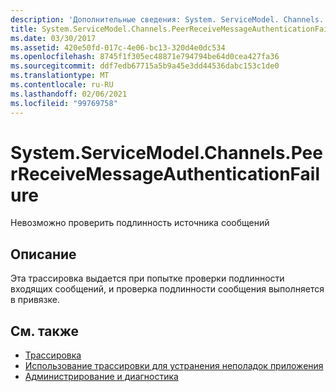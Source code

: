 ```yaml
---
description: 'Дополнительные сведения: System. ServiceModel. Channels. Пиррецеивемессажеаусентикатионфаилуре'
title: System.ServiceModel.Channels.PeerReceiveMessageAuthenticationFailure
ms.date: 03/30/2017
ms.assetid: 420e50fd-017c-4e06-bc13-320d4e0dc534
ms.openlocfilehash: 8745f1f305ec48871e794794be64d0cea427fa36
ms.sourcegitcommit: ddf7edb67715a5b9a45e3dd44536dabc153c1de0
ms.translationtype: MT
ms.contentlocale: ru-RU
ms.lasthandoff: 02/06/2021
ms.locfileid: "99769758"
---
```

# <a name="systemservicemodelchannelspeerreceivemessageauthenticationfailure"></a>System.ServiceModel.Channels.PeerReceiveMessageAuthenticationFailure

Невозможно проверить подлинность источника сообщений  
  
## <a name="description"></a>Описание  

 Эта трассировка выдается при попытке проверки подлинности входящих сообщений, и проверка подлинности сообщения выполняется в привязке.  
  
## <a name="see-also"></a>См. также

- [Трассировка](index.md)
- [Использование трассировки для устранения неполадок приложения](using-tracing-to-troubleshoot-your-application.md)
- [Администрирование и диагностика](../index.md)
